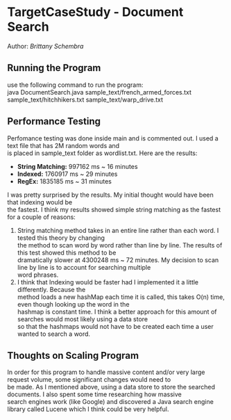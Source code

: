 # TargetCaseStudy - Document Search
 Author: *Brittany Schembra*

## Running the Program
use the following command to run the program: <br />
java DocumentSearch.java sample_text/french_armed_forces.txt  sample_text/hitchhikers.txt  sample_text/warp_drive.txt

## Performance Testing
Perfomance testing was done inside main and is commented out. I used a text file that has 2M random words and <br />
is placed in sample_text folder as wordlist.txt. Here are the results: <br />
- **String Matching:** 997162 ms ~ 16 minutes
- **Indexed:** 1760917 ms ~ 29 minutes
- **RegEx:** 1835185 ms ~ 31 minutes

I was pretty surprised by the results. My initial thought would have been that indexing would be <br />
the fastest. I think my results showed simple string matching as the fastest for a couple of reasons: <br />
1. String matching method takes in an entire line rather than each word. I tested this theory by changing <br />
the method to scan word by word rather than line by line. The results of this test showed this method to be <br />
dramatically slower at 4300248 ms ~ 72 minutes. My decision to scan line by line is to account for searching multiple <br />
word phrases. 
2. I think that Indexing would be faster had I implemented it a little differently. Because the <br />
method loads a new hashMap each time it is called, this takes O(n) time, even though looking up the word in the <br />
hashmap is constant time. I think a better approach for this amount of searches would most likely using a data store <br />
so that the hashmaps would not have to be created each time a user wanted to search a word. 

## Thoughts on Scaling Program
In order for this program to handle massive content and/or very large request volume, some significant changes would need to <br />
be made. As I mentioned above, using a data store to store the searched documents. I also spent some time researching how massive <br />
search engines work (like Google) and discovered a Java search engine library called Lucene which I think could be very helpful. <br /><br />

